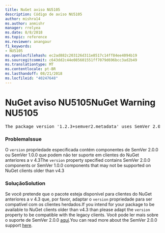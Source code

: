 ```yaml
---
title: NuGet aviso NU5105
description: Código de aviso NU5105
author: mishra14
ms.author: anmishr
manager: rrelyea
ms.date: 8/8/2018
ms.topic: reference
ms.reviewer: anangaur
f1_keywords:
- NU5105
ms.openlocfilehash: ec2ad882c203126d311e8517c14ff84ee4094b19
ms.sourcegitcommit: c643dd2c44e085601551ff7079d696bcc3ad2b49
ms.translationtype: MT
ms.contentlocale: pt-BR
ms.lasthandoff: 08/21/2018
ms.locfileid: "40247648"
---
```

# <a name="nuget-warning-nu5105"></a><span data-ttu-id="c6dc6-103">NuGet aviso NU5105</span><span class="sxs-lookup"><span data-stu-id="c6dc6-103">NuGet Warning NU5105</span></span>
<pre>The package version '1.2.3+semver2.metadata' uses SemVer 2.0.0 or components of SemVer 1.0.0 that are not supported on legacy clients. Change the package version to a SemVer 1.0.0 string. If the version contains a release label it must start with a letter. This message can be ignored if the package is not intended for older clients.</pre>

### <a name="issue"></a><span data-ttu-id="c6dc6-104">Problema</span><span class="sxs-lookup"><span data-stu-id="c6dc6-104">Issue</span></span>

<span data-ttu-id="c6dc6-105">O `version` propriedade especificada contém componentes de SemVer 2.0.0 ou SemVer 1.0.0 que podem não ter suporte em clientes do NuGet anteriores a v 4.3</span><span class="sxs-lookup"><span data-stu-id="c6dc6-105">The `version` property specified contains SemVer 2.0.0 components or SemVer 1.0.0 components that may not be supported on NuGet clients older than v4.3</span></span>


### <a name="solution"></a><span data-ttu-id="c6dc6-106">Solução</span><span class="sxs-lookup"><span data-stu-id="c6dc6-106">Solution</span></span>

<span data-ttu-id="c6dc6-107">Se você pretende que o pacote esteja disponível para clientes do NuGet anteriores a v 4.3 que, por favor, adaptar o `version` propriedade para ser compatível com os clientes herdados.</span><span class="sxs-lookup"><span data-stu-id="c6dc6-107">If you intend for your package to be available to NuGet clients older than v4.3 than please adapt the `version` property to be compatible with the legacy clients.</span></span> <span data-ttu-id="c6dc6-108">Você pode ler mais sobre o suporte de SemVer 2.0.0 [aqui](https://github.com/NuGet/Home/wiki/SemVer-2.0.0-support).</span><span class="sxs-lookup"><span data-stu-id="c6dc6-108">You can read more about the SemVer 2.0.0 support [here](https://github.com/NuGet/Home/wiki/SemVer-2.0.0-support).</span></span>

